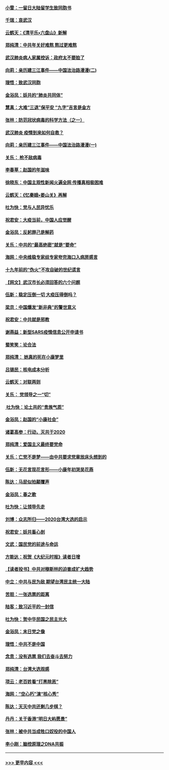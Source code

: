 #### [小雪：一留日大陆留学生致同胞书](../pages/nsc993/n11834624.md?t=02011031) 
#### [千瑞：哀武汉](../pages/nsc993/n11833647.md?t=02011031) 
#### [云鹤天：《清平乐▪六盘山》新解](../pages/nsc993/n11833611.md?t=02011031) 
#### [郑纯清：中共年关好难熬 熬过更难熬](../pages/nsc993/n11833489.md?t=02011031) 
#### [武汉肺炎病人家属控诉：政府太不要脸了](../pages/nsc993/n11833205.md?t=02011031) 
#### [向莉：亲历建三江事件——中国法治路漫漫(二)](../pages/nsc993/n11829102.md?t=02011031) 
#### [理悟：致武汉同胞](../pages/nsc993/n11831522.md?t=02011031) 
#### [金浴凤：妖共的“肺炎共同体”](../pages/nsc993/n11829448.md?t=02011031) 
#### [慧真：大难“三退”保平安 “九字”吉言是金方](../pages/nsc993/n11829501.md?t=02011031) 
#### [张林：防范冠状病毒的科学方法（之一）](../pages/nsc993/n11828618.md?t=02011031) 
#### [武汉肺炎 疫情到来如何自救？](../pages/nsc993/n11827632.md?t=02011031) 
#### [向莉：亲历建三江事件——中国法治路漫漫(一)](../pages/nsc993/n11827190.md?t=02011031) 
#### [关乐： 枪不敌病毒](../pages/nsc993/n11826746.md?t=02011031) 
#### [李春草：赵国的年滋味](../pages/nsc993/n11826321.md?t=02011031) 
#### [徐晓东：中国主观性新闻火遍全网 传播真相极困难](../pages/nsc993/n11826508.md?t=02011031) 
#### [云鹤天：《忆秦娥▪娄山关》再解](../pages/nsc993/n11824682.md?t=02011031) 
#### [吐为快：党与人民异忧乐](../pages/nsc993/n11824660.md?t=02011031) 
#### [祝君安：大疫当前，中国人应觉醒](../pages/nsc993/n11821946.md?t=02011031) 
#### [金浴凤：反躬罪己是解药](../pages/nsc993/n11820280.md?t=02011031) 
#### [关乐：中共的“最高绝密”就是“要命”](../pages/nsc993/n11816946.md?t=02011031) 
#### [海网：中央维稳专家组专家夸完海口入病房感言](../pages/nsc993/n11815138.md?t=02011031) 
#### [十九年前的“伪火”不攻自破的世纪谎言](../pages/nsc993/n11813238.md?t=02011031) 
#### [【网文】武汉市长必须回答的六个问题](../pages/nsc993/n11813848.md?t=02011031) 
#### [伍新：稳定压倒一切 大疫压得倒吗？](../pages/nsc993/n11812634.md?t=02011031) 
#### [梁京：中国爆发“新非典”的警世意义](../pages/nsc993/n11812554.md?t=02011031) 
#### [祝君安：中共就是邪教](../pages/nsc993/n11812431.md?t=02011031) 
#### [谢燕益：新型SARS疫情信息公开申请书](../pages/nsc993/n11808840.md?t=02011031) 
#### [蜀笑笑：论合法](../pages/nsc993/n11808064.md?t=02011031) 
#### [郑纯清： 她真的死在小康梦里](../pages/nsc993/n11806623.md?t=02011031) 
#### [吕锡民：核电成本分析](../pages/nsc993/n11806284.md?t=02011031) 
#### [云鹤天：对联两则](../pages/nsc993/n11805957.md?t=02011031) 
#### [关乐： 党领导之一“切”](../pages/nsc993/n11804505.md?t=02011031) 
#### [ 吐为快：论土共的“贵族气质”](../pages/nsc993/n11804490.md?t=02011031) 
#### [金浴凤：赵国的“小康社会”](../pages/nsc993/n11804452.md?t=02011031) 
#### [诸葛高参：行动，灭共于2020](../pages/nsc993/n11804120.md?t=02011031) 
#### [郑纯清：爱国主义最终要党命](../pages/nsc993/n11802197.md?t=02011031) 
#### [关乐：亡党不是梦——由中共要求党章放床头想到的](../pages/nsc993/n11802156.md?t=02011031) 
#### [伍新：无花言现花言形——小康年初哭吴花燕](../pages/nsc993/n11800044.md?t=02011031) 
#### [陈达：马屁似拍颠覆声](../pages/nsc993/n11800010.md?t=02011031) 
#### [金浴凤：春之歌](../pages/nsc993/n11797687.md?t=02011031) 
#### [吐为快：让领导先走](../pages/nsc993/n11797512.md?t=02011031) 
#### [刘博：众志所归——2020台湾大选的启示](../pages/nsc993/n11796878.md?t=02011031) 
#### [祝君安：妖共畜心剖](../pages/nsc993/n11794273.md?t=02011031) 
#### [文武：国民党的前途与命运](../pages/nsc993/n11794198.md?t=02011031) 
#### [方能达：祝贺《大纪元时报》读者日增](../pages/nsc993/n11793807.md?t=02011031) 
#### [【读者投书】中共对穆斯林的迫害成扩大趋势](../pages/nsc993/n11791371.md?t=02011031) 
#### [中立：中共与民为敌 期望台湾民主统一大陆](../pages/nsc993/n11790392.md?t=02011031) 
#### [苦胆：一张选票的距离](../pages/nsc993/n11788914.md?t=02011031) 
#### [陆客：致习近平的一封信](../pages/nsc993/n11788867.md?t=02011031) 
#### [吐为快：贺中华民国之民主光大](../pages/nsc993/n11788618.md?t=02011031) 
#### [金浴凤：末日党之像](../pages/nsc993/n11787475.md?t=02011031) 
#### [理悟：中共不是中国](../pages/nsc993/n11787463.md?t=02011031) 
#### [念贲：没有选票  我们去奋斗去努力](../pages/nsc993/n11787398.md?t=02011031) 
#### [郑纯清：台湾大选观感](../pages/nsc993/n11786210.md?t=02011031) 
#### [项云：老百姓看“打黑除恶”](../pages/nsc993/n11785398.md?t=02011031) 
#### [海网：“空心朽”演“核心秀”](../pages/nsc993/n11783874.md?t=02011031) 
#### [陈达：天灭中共还剩几步棋？](../pages/nsc993/n11783719.md?t=02011031) 
#### [丹丹：关于香港“明日大屿愿景”](../pages/nsc993/n11783273.md?t=02011031) 
#### [张林：被中共当成牲口奴役的中国人](../pages/nsc993/n11782397.md?t=02011031) 
#### [李小刚：脑控原理之DNA共振](../pages/nsc993/n11780962.md?t=02011031) 

----
#### [ >>> 更早内容 <<< ](../indexes/nsc993-earlier.md)
